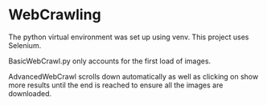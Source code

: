 # WebCrawling
The python virtual environment was set up using venv.
This project uses Selenium.

BasicWebCrawl.py only accounts for the first load of images.

AdvancedWebCrawl scrolls down automatically as well as clicking on show more results until the end is reached to ensure all the images are downloaded.